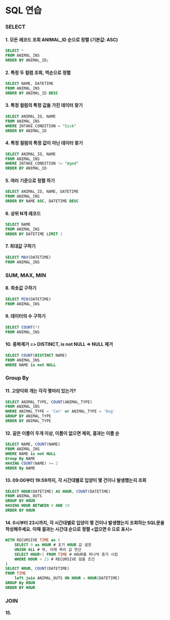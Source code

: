 # SQL 연습
### SELECT
#### 1. 모든 레코드 조회 ANIMAL_ID 순으로 정렬 (기본값: ASC)
```sql
SELECT * 
FROM ANIMAL_INS 
ORDER BY ANIMAL_ID;
```
#### 2. 특정 두 컬럼 조회, 역순으로 정렬
```sql
SELECT NAME, DATETIME 
FROM ANIMAL_INS 
ORDER BY ANIMAL_ID DESC
```
#### 3. 특정 컬럼의 특정 값을 가진 데이터 찾기
```sql
SELECT ANIMAL_ID, NAME 
FROM ANIMAL_INS 
WHERE INTAKE_CONDITION = "Sick" 
ORDER BY ANIMAL_ID
```
#### 4. 특정 컬럼의 특정 값이 아닌 데이터 찾기
```sql
SELECT ANIMAL_ID, NAME 
FROM ANIMAL_INS
WHERE INTAKE_CONDITION != "Aged" 
ORDER BY ANIMAL_ID
```
#### 5. 여러 기준으로 정렬 하기
```sql
SELECT ANIMAL_ID, NAME, DATETIME 
FROM ANIMAL_INS 
ORDER BY NAME ASC, DATETIME DESC
```
#### 6. 상위 N개 레코드
```sql
SELECT NAME 
FROM ANIMAL_INS 
ORDER BY DATETIME LIMIT 1
```
#### 7. 최대값 구하기
```sql
SELECT MAX(DATETIME) 
FROM ANIMAL_INS
```
### SUM, MAX, MIN
#### 8. 최솟값 구하기
```sql
SELECT MIN(DATETIME) 
FROM ANIMAL_INS
```
#### 9. 데이터의 수 구하기
```sql
SELECT COUNT(*) 
FROM ANIMAL_INS
```
#### 10. 중복제거 => DISTINCT, is not NULL => NULL 제거
```sql
SELECT COUNT(DISTINCT NAME) 
FROM ANIMAL_INS 
WHERE NAME is not NULL
```
### Group By
#### 11. 고양이와 개는 각각 몇마리 있는가?
```sql
SELECT ANIMAL_TYPE, COUNT(ANIMAL_TYPE) 
FROM ANIMAL_INS 
WHERE ANIMAL_TYPE = 'Cat' or ANIMAL_TYPE = 'Dog' 
GROUP BY ANIMAL_TYPE 
ORDER BY ANIMAL_TYPE
```
#### 12. 같은 이름이 두개 이상, 이름이 없으면 제외, 결과는 이름 순
```sql
SELECT NAME, COUNT(NAME) 
FROM ANIMAL_INS 
WHERE NAME is not NULL 
Group By NAME
HAVING COUNT(NAME) >= 2 
ORDER By NAME
```
#### 13. 09:00부터 19:59까지, 각 시간대별로 입양이 몇 건이나 발생했는지 조회
```sql
SELECT HOUR(DATETIME) AS HOUR, COUNT(DATETIME)
FROM ANIMAL_OUTS
GROUP BY HOUR
HAVING HOUR BETWEEN 9 AND 19
ORDER BY HOUR
```
#### 14. 0시부터 23시까지, 각 시간대별로 입양이 몇 건이나 발생했는지 조회하는 SQL문을 작성해주세요. 이때 결과는 시간대 순으로 정렬 <없으면 0 으로 표시>
```sql
WITH RECURSIVE TIME as (
    SELECT 0 as HOUR # 초기 HOUR 값 설정
    UNION ALL # 위, 아래 쿼리 값 연산
    SELECT HOUR+1 FROM TIME # HOUR를 하나씩 증가 시킴
    WHERE HOUR < 23 # RECURSIVE 멈춤 조건
)
SELECT HOUR, COUNT(DATETIME)
FROM TIME
    left join ANIMAL_OUTS ON HOUR = HOUR(DATETIME)
GROUP By HOUR
ORDER BY HOUR
```
### JOIN
#### 15.







